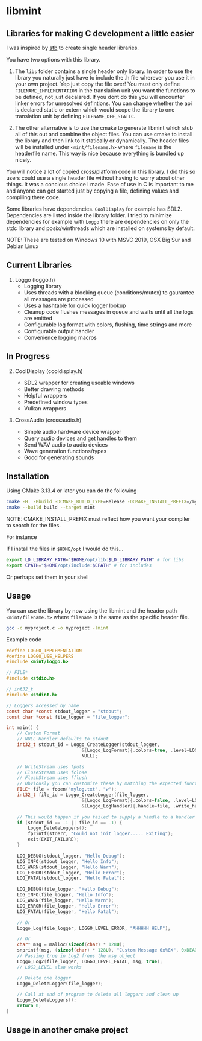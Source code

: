 # libmint

## Libraries for making C development a little easier


I was inspired by [stb](https://github.com/nothings/stb) to create single header libraries.


You have two options with this library.


1.
    The `libs` folder contains a single header only library. In order to use the library you naturally just have to include
    the .h file wherever you use it in your own project. Yep just copy the file over! 
    You must only define `FILENAME_IMPLEMENTATION` in the translation unit you want the functions to be defined,
    not just decalared. If you dont do this you will encounter linker errors for unresolved defintions.
    You can change whether the api is declared static or extern which would scope the library to one translation unit by defining
    `FILENAME_DEF_STATIC`.


2.
    The other alternative is to use the cmake to generate libmint which stub all of this out and combine the object files.
    You can use cmake to install the library and then link to it statically or dynamically. The header files will be installed under
    `<mint/filename.h>` where `filename` is the headerfile name. 
    This way is nice because everything is bundled up nicely.


You will notice a lot of copied cross/platform code in this library. I did this so users could use a single header file without having to worry about other things.
It was a concious choice I made. Ease of use in C is important to me and anyone can get started just by copying a file, defining values and compiling there code.


Some libraries have dependencies. `CoolDisplay` for example has SDL2. Dependencies are listed inside the library folder. I tried to minimize dependencies for example with `Loggo` there are dependencies on only the stdc library and posix/winthreads which are installed on systems by default.


NOTE: These are tested on Windows 10 with MSVC 2019, OSX Big Sur and Debian Linux


## Current Libraries


1. Loggo (loggo.h)
    - Logging library
    - Uses threads with a blocking queue (conditions/mutex) to gaurantee all messages are processed
    - Uses a hashtable for quick logger lookup
    - Cleanup code flushes messages in queue and waits until all the logs are emitted
    - Configurable log format with colors, flushing, time strings and more
    - Configurable output handler
    - Convenience logging macros


## In Progress


2. CoolDisplay (cooldisplay.h)
    - SDL2 wrapper for creating useable windows
    - Better drawing methods
    - Helpful wrappers
    - Predefined window types
    - Vulkan wrappers


3. CrossAudio (crossaudio.h)
    - Simple audio hardware device wrapper
    - Query audio devices and get handles to them
    - Send WAV audio to audio devices
    - Wave generation functions/types
    - Good for generating sounds


## Installation


Using CMake 3.13.4 or later you can do the following


```bash
cmake -H. -Bbuild -DCMAKE_BUILD_TYPE=Release -DCMAKE_INSTALL_PREFIX=/my-install-prefix
cmake --build build --target mint
```


NOTE: CMAKE_INSTALL_PREFIX must reflect how you want your compiler to search for the files.


For instance


If I install the files in `$HOME/opt` I would do this...


```bash
export LD_LIBRARY_PATH="$HOME/opt/lib:$LD_LIBRARY_PATH" # for libs
export CPATH="$HOME/opt/include:$CPATH" # for includes
```


Or perhaps set them in your shell

## Usage

You can use the library by now using the libmint and the header path `<mint/filename.h>`
where `filename` is the same as the specific header file.


```bash
gcc -c myproject.c -o myproject -lmint
```


Example code

```c
#define LOGGO_IMPLEMENTATION
#define LOGGO_USE_HELPERS
#include <mint/loggo.h>

// FILE*
#include <stdio.h>

// int32_t
#include <stdint.h>

// Loggers accessed by name
const char *const stdout_logger = "stdout";
const char *const file_logger = "file_logger";

int main() {
    // Custom Format
    // NULL Handler defaults to stdout
    int32_t stdout_id = Loggo_CreateLogger(stdout_logger, 
                            &(Loggo_LogFormat){.colors=true, .level=LOGGO_LEVEL_DEBUG, .flush=true, .time_format="%Y-%M-%D", .linebeg="[LOG STDOUT]", .linesep="\n"},
                            NULL);

    // WriteStream uses fputs
    // CloseStream uses fclose
    // FlushStream uses fflush
    // Obviously you can customize these by matching the expected function typedefs
    FILE* file = fopen("mylog.txt", "w");
    int32_t file_id = Loggo_CreateLogger(file_logger, 
                            &(Loggo_LogFormat){.colors=false, .level=LOGGO_LEVEL_DEBUG, .flush=true, .time_format="%Y-%M-%D", .linebeg="[LOG FILE]", .linesep="\n"},
                            &(Loggo_LogHandler){.handle=file, .write_handler=Loggo_StreamWrite, .close_handler=Loggo_StreamClose, .flush_handler=Loggo_StreamFlush});

    // This would happen if you failed to supply a handle to a handler that you specified for instance
    if (stdout_id == -1 || file_id == -1) {
        Loggo_DeleteLoggers();
        fprintf(stderr, "Could not init logger..... Exiting");
        exit(EXIT_FAILURE);
    }

    LOG_DEBUG(stdout_logger, "Hello Debug");
    LOG_INFO(stdout_logger, "Hello Info");
    LOG_WARN(stdout_logger, "Hello Warn");
    LOG_ERROR(stdout_logger, "Hello Error");
    LOG_FATAL(stdout_logger, "Hello Fatal");

    LOG_DEBUG(file_logger, "Hello Debug");
    LOG_INFO(file_logger, "Hello Info");
    LOG_WARN(file_logger, "Hello Warn");
    LOG_ERROR(file_logger, "Hello Error");
    LOG_FATAL(file_logger, "Hello Fatal");

    // Or
    Loggo_Log(file_logger, LOGGO_LEVEL_ERROR, "AHHHHH HELP");

    // Or
    char* msg = malloc(sizeof(char) * 128U);
    snprintf(msg, (sizeof(char) * 128U), "Custom Message 0x%8X", 0xDEADBEEF);
    // Passing true in Log2 frees the msg object
    Loggo_Log2(file_logger, LOGGO_LEVEL_FATAL, msg, true);
    // LOG2_LEVEL also works

    // Delete one logger
    Loggo_DeleteLogger(file_logger); 

    // Call at end of program to delete all loggers and clean up
    Loggo_DeleteLoggers();
    return 0;
}
```


## Usage in another cmake project